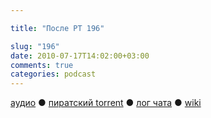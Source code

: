 ```yaml
---

title: "После РТ 196"

slug: "196"
date: 2010-07-17T14:02:00+03:00
comments: true
categories: podcast
---
```

[аудио](http://cdn.radio-t.com/rt196post.mp3) ● [пиратский torrent](http://pirates.radio-t.com/torrents/rt196post.mp3.torrent) ● [лог чата](http://chat.radio-t.com/logs/radio-t-196.html) ● [wiki](http://wiki.radio-t.com/%D0%9F%D0%BE%D1%81%D0%BB%D0%B5_%D0%A0%D0%A2_196)<audio src="http://cdn.radio-t.com/rt196post.mp3" preload="none">
